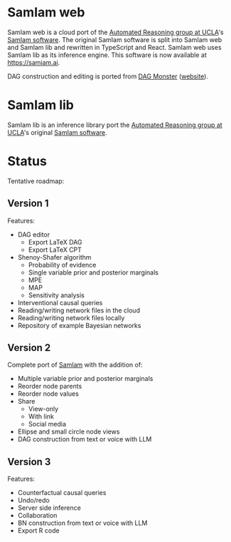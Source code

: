 # SamIam web

SamIam web is a cloud port of the [Automated Reasoning group at UCLA](http://reasoning.cs.ucla.edu/)'s [SamIam software](http://reasoning.cs.ucla.edu/samiam). The original SamIam software is split into SamIam web and SamIam lib and rewritten in TypeScript and React. SamIam web uses SamIam lib as its inference engine. This software is now available at https://samiam.ai.

DAG construction and editing is ported from [DAG Monster](https://github.com/kenmueller/dagger) ([website](https://dag.monster)).

# SamIam lib

SamIam lib is an inference library port the [Automated Reasoning group at UCLA](http://reasoning.cs.ucla.edu/)'s original [SamIam software](http://reasoning.cs.ucla.edu/samiam).

# Status

Tentative roadmap:

## Version 1

Features:

- DAG editor
  - Export LaTeX DAG
  - Export LaTeX CPT
- Shenoy-Shafer algorithm
  - Probability of evidence
  - Single variable prior and posterior marginals
  - MPE
  - MAP
  - Sensitivity analysis
- Interventional causal queries
- Reading/writing network files in the cloud
- Reading/writing network files locally
- Repository of example Bayesian networks

## Version 2

Complete port of [SamIam](https://github.com/uclareasoning/SamIam) with the addition of:

- Multiple variable prior and posterior marginals
- Reorder node parents
- Reorder node values
- Share
  - View-only
  - With link
  - Social media
- Ellipse and small circle node views
- DAG construction from text or voice with LLM

## Version 3

Features:

- Counterfactual causal queries
- Undo/redo
- Server side inference
- Collaboration
- BN construction from text or voice with LLM
- Export R code
